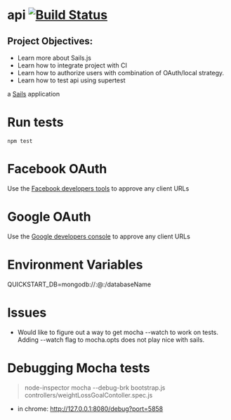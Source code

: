 # api [![Build Status](https://travis-ci.org/msell/quickstart-api.svg?branch=master)](https://travis-ci.org/msell/quickstart-api)

## Project Objectives:
- Learn more about Sails.js
- Learn how to integrate project with CI
- Learn how to authorize users with combination of OAuth/local strategy.
- Learn how to test api using supertest

a [Sails](http://sailsjs.org) application

# Run tests
```
npm test
```
# Facebook OAuth
Use the [Facebook developers tools](https://developers.facebook.com/apps/) to approve any client URLs

# Google OAuth
Use the [Google developers console](https://console.developers.google.com) to approve any client URLs

# Environment Variables
QUICKSTART_DB=mongodb://<dbuser>:<dbpassword>@<hostname>:<port>/databaseName

# Issues
- Would like to figure out a way to get mocha --watch to work on tests.  Adding --watch flag to mocha.opts does not play nice with sails.


# Debugging Mocha tests
> node-inspector
> mocha --debug-brk bootstrap.js controllers/weightLossGoalContoller.spec.js
- in chrome: http://127.0.0.1:8080/debug?port=5858
